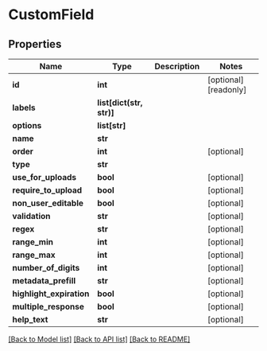 # CustomField

## Properties

Name | Type | Description | Notes
------------ | ------------- | ------------- | -------------
**id** | **int** |  | [optional] [readonly] 
**labels** | **list[dict(str, str)]** |  | 
**options** | **list[str]** |  | 
**name** | **str** |  | 
**order** | **int** |  | [optional] 
**type** | **str** |  | 
**use_for_uploads** | **bool** |  | [optional] 
**require_to_upload** | **bool** |  | [optional] 
**non_user_editable** | **bool** |  | [optional] 
**validation** | **str** |  | [optional] 
**regex** | **str** |  | [optional] 
**range_min** | **int** |  | [optional] 
**range_max** | **int** |  | [optional] 
**number_of_digits** | **int** |  | [optional] 
**metadata_prefill** | **str** |  | [optional] 
**highlight_expiration** | **bool** |  | [optional] 
**multiple_response** | **bool** |  | [optional] 
**help_text** | **str** |  | [optional] 

[[Back to Model list]](../#documentation-for-models) [[Back to API list]](../#documentation-for-api-endpoints) [[Back to README]](../)


